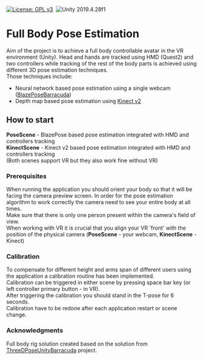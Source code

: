 [![License: GPL v3](https://img.shields.io/badge/License-GPLv3-blue.svg)](https://www.gnu.org/licenses/gpl-3.0)&nbsp;
<img src="https://img.shields.io/badge/Unity-2019.4.28f1-blue.svg?style=flat-round" alt="Unity 2019.4.28f1">

# Full Body Pose Estimation

Aim of the project is to achieve a full body controllable avatar in the VR environment (Unity). Head and hands are tracked using HMD (Quest2) and two controllers while tracking of the rest of the body parts is achieved using different 3D pose estimation techniques.  
Those techniques include:  
- Neural network based pose estimation using a single webcam ([BlazePoseBarracuda](https://github.com/creativeIKEP/BlazePoseBarracuda))
- Depth map based pose estimation using [Kinect v2](https://developer.microsoft.com/en-us/windows/kinect/)

## How to start

**PoseScene** - BlazePose based pose estimation integrated with HMD and controllers tracking  
**KinectScene** - Kinect v2 based pose estimation integrated with HMD and controllers tracking  
(Both scenes support VR but they also work fine without VR)

### Prerequisites

When running the application you should orient your body so that it will be facing the camera preview screen. In order for the pose estimation algorithm to work correctly the camera need to see your entire body at all times.  
Make sure that there is only one person present within the camera's field of view.  
When working with VR it is crucial that you align your VR 'front' with the position of the physical camera (**PoseScene** - your webcam, **KinectScene** - Kinect)  

### Calibration

To compensate for different height and arms span of different users using the application a calibration routine has been implemented.  
Calibration can be triggered in either scene by pressing space bar key (or left controller primary button - in VR).  
After triggering the calibration you should stand in the T-pose for 6 seconds.  
Calibration have to be redone after each application restart or scene change.

### Acknowledgments
Full body rig solution created based on the solution from [ThreeDPoseUnityBarracuda](https://github.com/digital-standard/ThreeDPoseUnityBarracuda) project.
